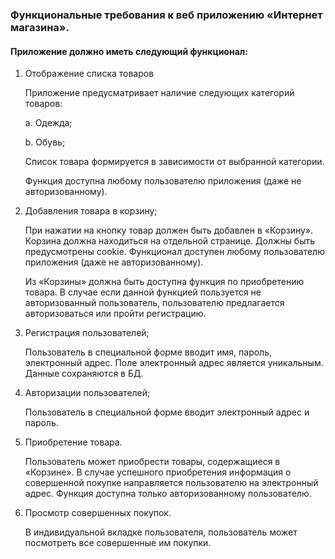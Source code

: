 ### Функциональные требования к веб приложению «Интернет магазина».

#### Приложение должно иметь следующий функционал:
1. Отображение списка товаров

    Приложение предусматривает наличие следующих категорий товаров:

    a. Одежда;

    b. Обувь;

    Список товара формируется в зависимости от выбранной категории. 

    Функция доступна любому пользователю приложения (даже не авторизованному).

2.	Добавления товара в корзину;

    При нажатии на кнопку товар должен быть добавлен в «Корзину». Корзина должна находиться на отдельной странице. Должны быть предусмотрены cookie. Функционал доступен любому пользователю приложения (даже не авторизованному).

    Из «Корзины» должна быть доступна функция по приобретению товара. В случае если данной функцией пользуется не авторизованный пользователь, пользователю предлагается авторизоваться или пройти регистрацию.

3.	Регистрация пользователей;

    Пользователь в специальной форме вводит имя, пароль, электронный адрес. Поле электронный адрес является уникальным. Данные сохраняются в БД.

4.	Авторизации пользователей;

    Пользователь в специальной форме вводит электронный адрес и пароль. 

5.	Приобретение товара.

    Пользователь может приобрести товары, содержащиеся в «Корзине». В случае успешного приобретения информация о совершенной покупке направляется пользователю на электронный адрес. Функция доступна только авторизованному пользователю. 

6.	Просмотр совершенных покупок.

    В индивидуальной вкладке пользователя, пользователь может посмотреть все совершенные им покупки.
